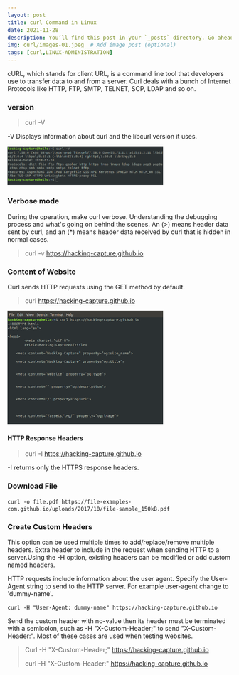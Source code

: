 ```yaml
---
layout: post
title: curl Command in Linux
date: 2021-11-28
description: You’ll find this post in your `_posts` directory. Go ahead and edit it and re-build the site to see your changes. # Add post description (optional)
img: curl/images-01.jpeg  # Add image post (optional)
tags: [curl,LINUX-ADMINISTRATION]
---
```


cURL, which stands for client URL, is a command line tool that developers use to transfer data to and from a server. Curl deals with a bunch of Internet Protocols like HTTP, FTP, SMTP, TELNET, SCP, LDAP and so on.

### version 

> curl -V

-V Displays information about curl and the libcurl version it uses.

<p align="left">
<img src="/assets/img/curl/curl-version.png" width="350"/>
</p> 

### Verbose mode 

During the operation, make curl verbose. Understanding the debugging process and what's going on behind the scenes. An (>) means header data sent by curl, and an (\*) means header data received by curl that is hidden in normal cases.

> curl -v https://hacking-capture.github.io


### Content of Website

Curl sends HTTP requests using the GET method by default.

> curl https://hacking-capture.github.io

<p align="left">
<img src="/assets/img/curl/curl-1.png" width="350"/>
</p> 

#### HTTP Response Headers

> curl -I https://hacking-capture.github.io

-I returns only the HTTPS response headers.

### Download File

```
curl -o file.pdf https://file-examples-com.github.io/uploads/2017/10/file-sample_150kB.pdf
```

### Create Custom Headers

This option can be used multiple times to add/replace/remove multiple headers.  Extra header to include in the request when sending HTTP to a server.Using the -H option, existing headers can be modified or add custom named headers.

HTTP requests include information about the user agent. Specify the User-Agent string to send to the HTTP server. For example user-agent change to 'dummy-name'.

``` 
curl -H "User-Agent: dummy-name" https://hacking-capture.github.io
```
Send the custom header with no-value then its header must be terminated with a semicolon, such as -H "X-Custom-Header;" to send "X-Custom-Header:". Most of these cases are used when testing websites.

> Curl -H "X-Custom-Header;" https://hacking-capture.github.io
> 
> curl -H "X-Custom-Header:" https://hacking-capture.github.io







